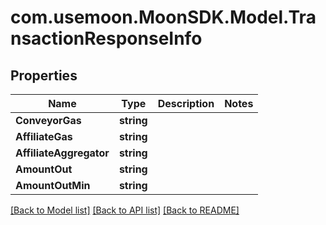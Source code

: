 # com.usemoon.MoonSDK.Model.TransactionResponseInfo

## Properties

Name | Type | Description | Notes
------------ | ------------- | ------------- | -------------
**ConveyorGas** | **string** |  | 
**AffiliateGas** | **string** |  | 
**AffiliateAggregator** | **string** |  | 
**AmountOut** | **string** |  | 
**AmountOutMin** | **string** |  | 

[[Back to Model list]](../README.md#documentation-for-models) [[Back to API list]](../README.md#documentation-for-api-endpoints) [[Back to README]](../README.md)


